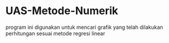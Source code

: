 # UAS-Metode-Numerik
program ini digunakan untuk mencari grafik yang telah dilakukan perhitungan sesuai metode regresi linear
